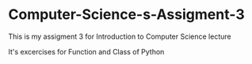 # Computer-Science-s-Assigment-3

This is my assigment 3 for Introduction to Computer Science lecture

It's excercises for Function and Class of Python
